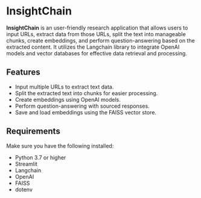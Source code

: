 # InsightChain

**InsightChain** is an user-friendly research application that allows users to input URLs, extract data from those URLs, split the text into manageable chunks, create embeddings, and perform question-answering based on the extracted content. It utilizes the Langchain library to integrate OpenAI models and vector databases for effective data retrieval and processing.

## Features

- Input multiple URLs to extract text data.
- Split the extracted text into chunks for easier processing.
- Create embeddings using OpenAI models.
- Perform question-answering with sourced responses.
- Save and load embeddings using the FAISS vector store.

## Requirements

Make sure you have the following installed:
- Python 3.7 or higher
- Streamlit
- Langchain
- OpenAI
- FAISS
- dotenv


